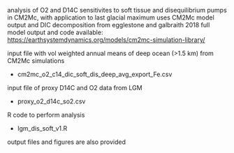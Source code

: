 analysis of O2 and D14C sensitivites to soft tissue and disequilibrium pumps in CM2Mc, with application to last glacial maximum
uses CM2Mc model output and DIC decomposition from egglestone and galbraith 2018
full model output and code available: https://earthsystemdynamics.org/models/cm2mc-simulation-library/ 

input file with vol weighted annual means of deep ocean (>1.5 km) from CM2Mc simulations
- cm2mc_o2_c14_dic_soft_dis_deep_avg_export_Fe.csv

input file of proxy D14C and O2 data from LGM 
- proxy_o2_d14c_so2.csv

R code to perform analysis
- lgm_dis_soft_v1.R

output files and figures are also provided 
